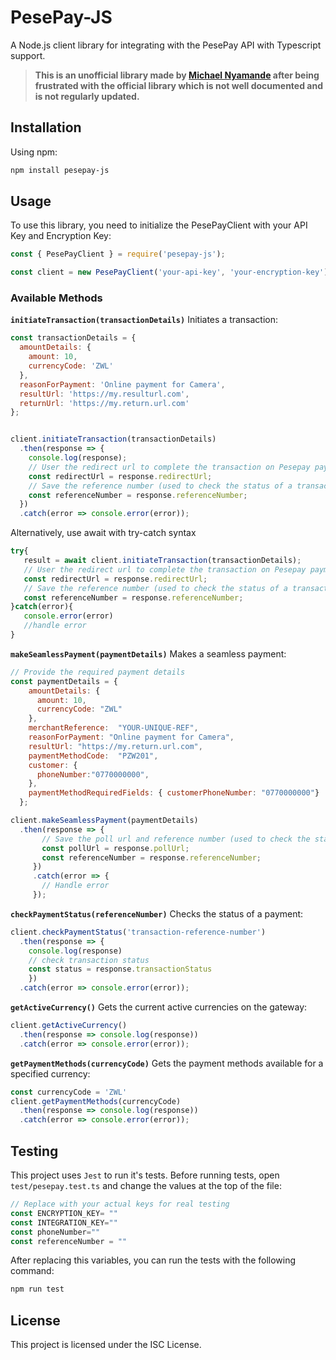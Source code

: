 # PesePay-JS

A Node.js client library for integrating with the PesePay API with Typescript support.

>**This is an unofficial library made by [Michael Nyamande](https://twitter.com/mikeyny_zw) after being frustrated with the official library which is not well documented and is not regularly updated.**

## Installation

Using npm:

```bash
npm install pesepay-js
```

## Usage
To use this library, you need to initialize the PesePayClient with your API Key and Encryption Key:
```javascript
const { PesePayClient } = require('pesepay-js');

const client = new PesePayClient('your-api-key', 'your-encryption-key');
```
### Available Methods

**`initiateTransaction(transactionDetails)`**
Initiates a transaction:
```javascript
const transactionDetails = {
  amountDetails: {
    amount: 10,
    currencyCode: 'ZWL'
  },
  reasonForPayment: 'Online payment for Camera',
  resultUrl: 'https://my.resulturl.com',
  returnUrl: 'https://my.return.url.com'
};


client.initiateTransaction(transactionDetails)
  .then(response => {
    console.log(response);
    // User the redirect url to complete the transaction on Pesepay payment page
    const redirectUrl = response.redirectUrl;
    // Save the reference number (used to check the status of a transaction and to make the payment)
    const referenceNumber = response.referenceNumber;
  })
  .catch(error => console.error(error));
```
 Alternatively, use await with try-catch syntax 
 ```javascript
 try{
    result = await client.initiateTransaction(transactionDetails);
    // User the redirect url to complete the transaction on Pesepay payment page
    const redirectUrl = response.redirectUrl;
    // Save the reference number (used to check the status of a transaction and to make the payment)
    const referenceNumber = response.referenceNumber;
 }catch(error){
    console.error(error)
    //handle error
 }

 ```


**`makeSeamlessPayment(paymentDetails)`**
Makes a seamless payment:
```javascript
// Provide the required payment details
const paymentDetails = {
    amountDetails: {
      amount: 10,
      currencyCode: "ZWL"
    },
    merchantReference:  "YOUR-UNIQUE-REF",
    reasonForPayment: "Online payment for Camera",
    resultUrl: "https://my.return.url.com",
    paymentMethodCode:  "PZW201",
    customer: {
      phoneNumber:"0770000000",
    },
    paymentMethodRequiredFields: { customerPhoneNumber: "0770000000"}
  };

client.makeSeamlessPayment(paymentDetails)
  .then(response => {
       // Save the poll url and reference number (used to check the status of a transaction)
       const pollUrl = response.pollUrl;
       const referenceNumber = response.referenceNumber;
     })
     .catch(error => {
       // Handle error
     });

```

**`checkPaymentStatus(referenceNumber)`**
Checks the status of a payment:
```javascript
client.checkPaymentStatus('transaction-reference-number')
  .then(response => {
    console.log(response)
    // check transaction status
    const status = response.transactionStatus
    })
  .catch(error => console.error(error));
```

**`getActiveCurrency()`**
Gets the current active currencies on the gateway:
```javascript
client.getActiveCurrency()
  .then(response => console.log(response))
  .catch(error => console.error(error));

```

**`getPaymentMethods(currencyCode)`**
Gets the payment methods available for a specified currency:
```javascript
const currencyCode = 'ZWL'
client.getPaymentMethods(currencyCode)
  .then(response => console.log(response))
  .catch(error => console.error(error));
```

## Testing

This project uses `Jest` to run it's tests. Before running tests, open `test/pesepay.test.ts` and change the values at the top of the file:
```javascript
// Replace with your actual keys for real testing
const ENCRYPTION_KEY= ""
const INTEGRATION_KEY=""
const phoneNumber=""
const referenceNumber = ""
```

After replacing this variables, you can run the tests with the following command:
```bash
npm run test
```

## License
This project is licensed under the ISC License.
